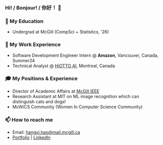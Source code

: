 ### Hi! / Bonjour! / 你好！ 👋

<!--
**HathawayQAQ/HathawayQAQ** is a ✨ _special_ ✨ repository because its `README.md` (this file) appears on your GitHub profile.
-->
### 🏫 My Education
- Undergrad at McGill (CompSci + Statistics, '26)
### 💼 My Work Experience
- Software Development Engineer Intern @ **Amazon**, Vancouver, Canada, Summer24
- Technical Analyst @ [HiOTTO AI](https://www.hiotto.ai/), Montreal, Canada
### 🎓 My Positions & Experience
- Director of Academic Affairs at [McGill IEEE](https://ieeemcgill.com/)
- Research Assistant at MIT on ML image recognition which can distinguish cats and dogs!
- McWiCS Community (Women In Computer Science Community)
### 📫 How to reach me
-  Email: hangyi.hao@mail.mcgill.ca
- [Portfolio](http://hangyihao.me:32045/) | [LinkedIn](https://www.linkedin.com/in/hangyihao/)
